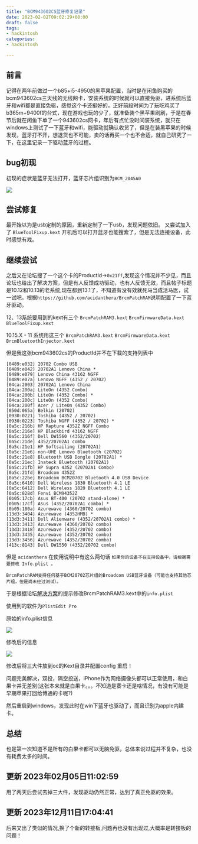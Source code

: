 ```yaml
---
title: "BCM943602CS蓝牙修复记录"
date: 2023-02-02T09:02:29+08:00
draft: false
tags:
- hackintosh
categories:
- hackintosh

---
```


## 前言

记得在两年前做过一个b85+i5-4950的黑苹果配置，当时是在闲鱼购买的bcm943602cs三天线的无线网卡，安装系统的时候就可以直接免驱，进系统后蓝牙和wifi都是直接免驱，感觉这个卡还挺好的<!--more-->，正好前段时间为了玩吃鸡买了b365m+9400f的台式，现在游戏也玩的少了，就准备装个黑苹果刷刷，于是在春节后就在闲鱼下单了一个943602cs网卡，年后有点忙没时间装系统，就只在windows上测试了一下蓝牙和wifi，能驱动就确认收货了，但是在装黑苹果的时候发现，蓝牙打不开，想退货也不可能，卖的话再买一个也不合适，就自己研究了一下，在这里记录一下驱动蓝牙的过程。



## bug初现

初现的症状是蓝牙无法打开，蓝牙芯片组识别为`BCM_2045A0`

![](https://gh.sxz799.online/https://raw.githubusercontent.com/sxz799/tuchuang-blog/main/img/202302/202302020928309.png)

## 尝试修复
最开始以为是usb定制的原因，重新定制了一下usb，发现问题依旧。
又尝试加入了 `BlueToolFixup.kext` 
开机后可以打开蓝牙也能搜索了，但是无法连接设备，此时感觉有戏。

## 继续尝试

之后又在论坛搜了一个这个卡的ProductId->`0x21ff`,发现这个情况并不少见，而且论坛也给出了解决方案，但是有人反馈成功驱动，也有人反馈无效，而且帖子标题是10.12和10.13的老系统,现在都到13.1了，不知道有没有效就死马当成活马医，试一试吧。根据`https://github.com/acidanthera/BrcmPatchRAM`说明配置了一下蓝牙驱动。

12、13系统要用到的kext有三个
`BrcmPatchRAM3.kext` `BrcmFirmwareData.kext` `BlueToolFixup.kext`

10.15.X - 11 系统用这三个
`BrcmPatchRAM3.kext` `BrcmFirmwareData.kext` `BrcmBluetoothInjector.kext`

但是我这张bcm943602cs的ProductId并不在下载的支持列表中
```
[0489:e032] 20702 Combo USB
[0489:e042] 20702A1 Lenovo China *
[0489:e079] Lenovo China 43162 NGFF
[0489:e07a] Lenovo NGFF (4352 / 20702)
[04ca:2003] 20702A1 Lenovo China
[04ca:200a] LiteOn (4352 Combo)
[04ca:200b] LiteOn (4352 Combo) *
[04ca:200c] LiteOn (4352 Combo)
[04ca:200f] Acer / LiteOn (4352 Combo)
[050d:065a] Belkin (20702)
[0930:0221] Toshiba (4352 / 20702)
[0930:0223] Toshiba NGFF (4352 / 20702) *
[0a5c:216b] HP Rapture 4352Z NGFF Combo
[0a5c:216e] HP Blackbird 43162 NGFF
[0a5c:216f] Dell DW1560 (4352/20702)
[0a5c:21de] 4352/20702A1 combo
[0a5c:21e1] HP Softsailing (20702A1)
[0a5c:21e6] non-UHE Lenovo Bluetooth (20702)
[0a5c:21e8] Bluetooth USB Dongle (20702A1) *
[0a5c:21ec] Inateck Bluetooth (20702A1)
[0a5c:21fb] HP Supra 4352 (20702A1 Combo)
[0a5c:21fd] Broadcom 4352Z
[0a5c:22be] Broadcom BCM20702 Bluetooth 4.0 USB Device
[0a5c:6410] Dell Wireless 1830 Bluetooth 4.1 LE
[0a5c:6412] Dell Wireless 1820 Bluetooth 4.1 LE
[0a5c:828d] Fenvi BCM94352Z
[0b05:17cb] Asus BT-400 (20702 stand-alone) *
[0b05:17cf] Asus (4352/20702A1 combo) *
[0b05:180a] Azurewave (4360/20702 combo)
[13d3:3404] Azurewave (4352HMB) *
[13d3:3411] Dell Alienware (4352/20702A1 combo) *
[13d3:3413] Azurewave (4360/20702 combo)
[13d3:3418] Azurewave (4352/20702 combo)
[13d3:3435] Azurewave (4352/20702 combo)
[13d3:3456] Azurewave (4352/20702 combo)
[413c:8143] Dell DW1550 (4352/20702 combo)
```
但是 `acidanthera` 在使用说明中有这么两句话
`如果你的设备不在支持设备中，请根据需要修改 Info.plist 。`  

`BrcmPatchRAM支持任何基于BCM20702芯片组的Broadcom USB蓝牙设备（可能也支持其他芯片组，但是尚未经过测试）。` 


于是根据论坛[解决方案](https://bbs.pcbeta.com/forum.php?mod=viewthread&tid=1761234&highlight=943602cs%2B21ff)的提示修改BrcmPatchRAM3.kext中的`info.plist`

使用到的软件为`PlistEdit Pro`

原始的info.plist信息

![](https://gh.sxz799.online/https://raw.githubusercontent.com/sxz799/tuchuang-blog/main/img/202302/202302020948580.png)

修改后的信息

![](https://gh.sxz799.online/https://raw.githubusercontent.com/sxz799/tuchuang-blog/main/img/202302/202302020949499.png)


修改后将三大件放到oc的Kext目录并配置config 重启！

问题完美解决，双投，隔空投送，iPhone作为网络摄像头都可以正常使用，和白果卡并无差别(这张本来就是白果卡。。。不知道是寨卡还是啥情况，有没有可能是早期苹果打回给博通的卡呢?)

然后重启到windows，发现此时在win下蓝牙也驱动了，而且识别为apple内建卡。

## 总结

也是第一次知道不是所有的白果卡都可以无脑免驱，总体来说过程并不复杂，也没有耗费太多的时间。


## 更新 2023年02月05日11:02:59
用了两天后尝试去掉三大件，发现驱动仍然正常，达到了真正免驱的效果。

## 更新 2023年12月11日17:04:41
后来又出了类似的情况,换了个新的转接板,问题再也没有出现过,大概率是转接板的问题！
